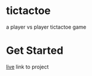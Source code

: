 # tictactoe
 a player vs player tictactoe game
# Get Started
 [ live](https://tic-tac-toe-kaushikkm17.netlify.app) link to project
